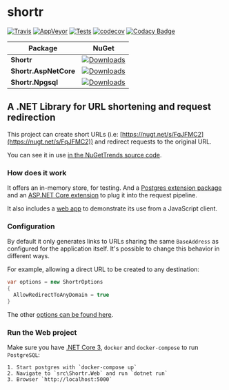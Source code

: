 # shortr

[![Travis](https://travis-ci.org/bruno-garcia/shortr.svg?branch=master)](https://travis-ci.org/bruno-garcia/shortr/builds/632765857)
[![AppVeyor](https://ci.appveyor.com/api/projects/status/9i9o95vv30224bl6?svg=true)](https://ci.appveyor.com/project/bruno-garcia/shortr)
[![Tests](https://img.shields.io/appveyor/tests/bruno-garcia/shortr/master?compact_message)](https://ci.appveyor.com/project/bruno-garcia/shortr/branch/master/tests)
[![codecov](https://codecov.io/gh/bruno-garcia/shortr/branch/master/graph/badge.svg)](https://codecov.io/gh/bruno-garcia/shortr)
[![Codacy Badge](https://api.codacy.com/project/badge/Grade/9a5ba18bcceb4dcfbb9fffd2fcd2196d)](https://www.codacy.com/manual/bruno-garcia/shortr?utm_source=github.com&amp;utm_medium=referral&amp;utm_content=bruno-garcia/shortr&amp;utm_campaign=Badge_Grade)

|      Package             |     NuGet      |
| ----------------------------- | :-------------------: |
|         **Shortr**            | [![Downloads](https://img.shields.io/nuget/dt/Shortr.svg)](https://www.nuget.org/packages/Shortr) |   [![NuGet](https://img.shields.io/nuget/vpre/Shortr.svg)](https://www.nuget.org/packages/Shortr)   |
|         **Shortr.AspNetCore**            | [![Downloads](https://img.shields.io/nuget/dt/Shortr.AspNetCore.svg)](https://www.nuget.org/packages/Shortr.AspNetCore) |   [![NuGet](https://img.shields.io/nuget/vpre/Shortr.AspNetCore.svg)](https://www.nuget.org/packages/Shortr.AspNetCore)   |
|         **Shortr.Npgsql**            | [![Downloads](https://img.shields.io/nuget/dt/Shortr.Npgsql.svg)](https://www.nuget.org/packages/Shortr.Npgsql) |   [![NuGet](https://img.shields.io/nuget/vpre/Shortr.Npgsql.svg)](https://www.nuget.org/packages/Shortr.Npgsql)   |

## A .NET Library for URL shortening and request redirection
This project can create short URLs (i.e: [https://nugt.net/s/FqJFMC2](https://nugt.net/s/FqJFMC2)) and redirect requests to the original URL.

You can see it in use [in the NuGetTrends source code](https://github.com/NuGetTrends/nuget-trends).

### How does it work
It offers an in-memory store, for testing. And a [Postgres extension package](https://github.com/bruno-garcia/shortr/tree/master/src/Shortr.Npgsql) 
and an [ASP.NET Core extension](https://github.com/bruno-garcia/shortr/tree/master/src/Shortr.AspNetCore) to plug it into the request pipeline. 
 
It also includes a [web app](https://github.com/bruno-garcia/shortr/tree/master/src/Shortr.Web) to demonstrate its use from a JavaScript client.

### Configuration
By default it only generates links to URLs sharing the same `BaseAddress` as configured for the application itself.
It's possible to change this behavior in different ways.

For example, allowing a direct URL to be created to any destination:

```csharp
var options = new ShortrOptions 
{
  AllowRedirectToAnyDomain = true
}
```

The other [options can be found here](https://github.com/bruno-garcia/shortr/blob/master/src/Shortr/ShortrOptions.cs).

### Run the Web project
Make sure you have [.NET Core 3](https://dot.net), `docker` and `docker-compose` to run `PostgreSQL`:

    1. Start postgres with `docker-compose up`
    2. Navigate to `src\Shortr.Web` and run `dotnet run`
    3. Browser `http://localhost:5000`
